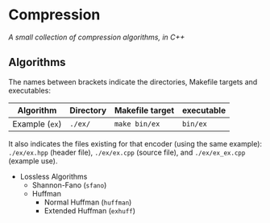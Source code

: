 # Compression
*A small collection of compression algorithms, in C++*

## Algorithms
The names between brackets indicate the directories, Makefile targets and executables:  

 Algorithm | Directory | Makefile target | executable  
 --- | --- | --- | ---  
 Example (`ex`) | `./ex/` | `make bin/ex` | `bin/ex`  

It also indicates the files existing for that encoder (using the same example): `./ex/ex.hpp` (header file), `./ex/ex.cpp` (source file), and `./ex/ex_ex.cpp` (example use).

 - Lossless Algorithms  
   - Shannon-Fano (`sfano`)  
   - Huffman  
     - Normal Huffman (`huffman`)  
     - Extended Huffman (`exhuff`)

